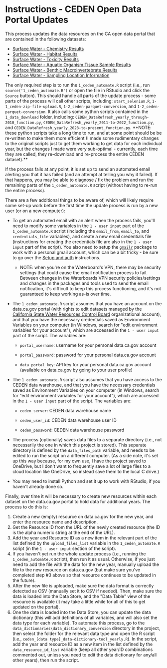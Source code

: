 # Instructions - CEDEN Open Data Portal Updates

This process updates the data resources on the CA open data portal that are contained in the following datasets:

-   [Surface Water - Chemistry Results](https://data.ca.gov/dataset/surface-water-chemistry-results)
-   [Surface Water - Habitat Results](https://data.ca.gov/dataset/surface-water-habitat-results)
-   [Surface Water - Toxicity Results](https://data.ca.gov/dataset/surface-water-toxicity-results)
-   [Surface Water - Aquatic Organism Tissue Sample Results](https://data.ca.gov/dataset/surface-water-aquatic-organism-tissue-sample-results)
-   [Surface Water - Benthic Macroinvertebrate Results](https://data.ca.gov/dataset/surface-water-benthic-macroinvertebrate-results)
-   [Surface Water - Sampling Location Information](https://data.ca.gov/dataset/surface-water-sampling-location-information)

The only required step is to run the `1_ceden_automate.R` script (i.e., run `source('1_ceden_automate.R')` or open the file in RStudio and click the `Source` button). This should handle all parts of the update process - some parts of the process will call other scripts, including: `start_selenium.R`, `1-1_ceden-zip-file-upload.R`, `1-2_ceden-parquet-conversion`, and `1-2_ceden-parquet-conversion`. It also calls some python scripts contained in the `1_data_download` folder, including: `CEDEN_DataRefresh_yearly_through-2010_function.py`, `CEDEN_DataRefresh_yearly_2011-to-2022_function.py`, and `CEDEN_DataRefresh_yearly_2023-to-present_function.py`. \*\*NOTE: these python scripts take a long time to run, and at some point should be be re-written to make them more efficient (I made some rudimentary changes to the original scripts just to get them working to get data for each individual year, but the changes I made were very sub-optimal - currently, each time they are called, they re-download and re-process the entire CEDEN dataset).\*\*

If the process fails at any point, it is set up to send an automated email alerting you that it has failed (and an attempt at telling you why it failed). If that happens, you may be able to diagnose / fix the problem and run the remaining parts of the `1_ceden_automate.R` script (without having to re-run the entire process).

There are a few additional things to be aware of, which will likely require some set-up work before the first time the update process is run by a new user (or on a new computer):

-   To get an automated email with an alert when the process fails, you'll need to modify some variables in the `1 - user input` part of the `1_ceden_automate.R` script (including the `email_from`, `email_to`, and `credentials_file` variables), and create a new email credentials file (instructions for creating the credentials file are also in the `1 - user input` part of the script). You also need to setup the [`gmailr`](https://github.com/r-lib/gmailr) package to work with a personal gmail account, which can be a bit tricky - be sure to go over the [Setup and auth](https://github.com/r-lib/gmailr#setup-and-auth) instructions.

    -   NOTE: when you're on the Waterboard's VPN, there may be security settings that could cause the email notification process to fail. Between changes in the Waterboards VPN security policies/settings and changes in the packages and tools used to send the email notification, it's difficult to keep this process functioning, and it's not guaranteed to keep working as-is over time.

-   The `1_ceden_automate.R` script assumes that you have an account on the data.ca.gov portal (with rights to edit datasets managed by the [California State Water Resources Control Board](https://data.ca.gov/organization/california-state-water-resources-control-board) organizational account), and that you have the necessary credentials saved as Environment Variables on your computer (in Windows, search for "edit environment variables for your account"), which are accessed in the `1 - user input` part of the script. The variables are:

    -   `portal_username`: username for your personal data.ca.gov account

    -   `portal_password`: password for your personal data.ca.gov account

    -   `data_portal_key`: API key for your personal data.ca.gov account (available on data.ca.gov by going to your user profile)

-   The `1_ceden_automate.R` script also assumes that you have access to the CEDEN data warehouse, and that you have the necessary credentials saved as Environment Variables on your computer (in Windows, search for "edit environment variables for your account"), which are accessed in the `1 - user input` part of the script. The variables are:

    -   `ceden_server`: CEDEN data warehouse name

    -   `ceden_user_id`: CEDEN data warehouse user ID

    -   `ceden_password`: CEDEN data warehouse password

-   The process (optionally) saves data files to a separate directory (i.e., not necessarily the one in which this project is stored). This separate directory is defined by the `data_files_path` variable, and needs to be edited to run the script on a different computer. (As a side note, it's set up this way because, for my own use, I have the project saved to OneDrive, but I don't want to frequently save a lot of large files to a cloud location like OneDrive, so instead save them to the local C drive.)

-   You may need to install Python and set it up to work with RStudio, if you haven't already done so.

Finally, over time it will be necessary to create new resources within each dataset on the data.ca.gov portal to hold data for additional years. The process to do this is:

1.  Create a new (empty) resource on data.ca.gov for the new year, and enter the resource name and description.
2.  Get the Resource ID from the URL of the newly created resource (the ID is the alpha numeric string at the end of the URL).
3.  Add the year and Resource ID as a new item in the relevant part of the list defined by the `upload_files_list` variable in the `1_ceden_automate.R` script (in the `1 - user input` section of the script).
4.  If you haven't yet run the whole update process (i.e., running the `1_ceden_automate.R` script), then run it as usual. Otherwise, if you just need to add the file with the data for the new year, manually upload the file to the new resource on data.ca.gov (but make sure you've completed step #3 above so that resource continues to be updated in the future).
5.  After the new file is uploaded, make sure the data format is correctly detected as CSV (manually set it to CSV if needed). Then, make sure the data is loaded into the Data Store, and the "Data Table" view of the resource is available (it may take a little while for all of this to get updated on the portal).
6.  One the data is loaded into the Data Store, you can update the data dictionary (this will add definitions of all variables, and will also set the data type for each variable). To automate this process, go to the `data_dictionaries\data_dictionary_conversion` directory in the project, then select the folder for the relevant data type and open the R script (i.e., `ceden_[data type]_data-dictionary-tool_yearly.R`). In the script, add the year and resource ID as a new item in the list defined by the `data_resource_id_list` variable (keep all other year/ID combinations commented out, unless you need to edit the data dictionary for any/all other years), then run the script.
